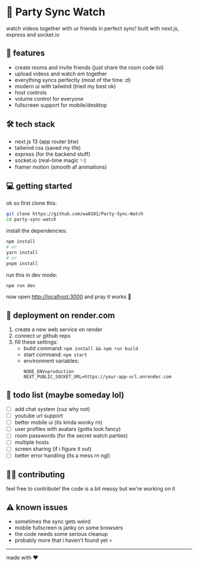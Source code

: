 # 🎥 Party Sync Watch

watch videos together with ur friends in perfect sync! built with next.js, express and socket.io

## 🚀 features
- create rooms and invite friends (just share the room code lol)
- upload videos and watch em together
- everything syncs perfectly (most of the time :d)
- modern ui with tailwind (tried my best ok)
- host controls
- volume control for everyone
- fullscreen support for mobile/desktop

## 🛠️ tech stack
- next.js 13 (app router btw)
- tailwind css (saved my life)
- express (for the backend stuff)
- socket.io (real-time magic ✨)
- framer motion (smooth af animations)

## 💻 getting started

ok so first clone this:
```bash
git clone https://github.com/wa0101/Party-Sync-Watch
cd party-sync-watch
```

install the dependencies:
```bash
npm install
# or
yarn install
# or
pnpm install
```

run this in dev mode:
```bash
npm run dev
```

now open [http://localhost:3000](http://localhost:3000) and pray it works 🙏

## 🚀 deployment on render.com

1. create a new web service on render
2. connect ur github repo
3. fill these settings:
   - build command: `npm install && npm run build`
   - start command: `npm start`
   - environment variables:
     ```
     NODE_ENV=production
     NEXT_PUBLIC_SOCKET_URL=https://your-app-url.onrender.com
     ```

## 📝 todo list (maybe someday lol)
- [ ] add chat system (cuz why not)
- [ ] youtube url support
- [ ] better mobile ui (its kinda wonky rn)
- [ ] user profiles with avatars (gotta look fancy)
- [ ] room passwords (for the secret watch parties)
- [ ] multiple hosts
- [ ] screen sharing (if i figure it out)
- [ ] better error handling (its a mess rn ngl)

## 🧑‍💻 contributing
feel free to contribute! the code is a bit messy but we're working on it

## ⚠️ known issues
- sometimes the sync gets weird
- mobile fullscreen is janky on some browsers
- the code needs some serious cleanup
- probably more that i haven't found yet 💀


---
made with ❤️